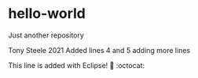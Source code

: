 # hello-world
Just another repository

Tony Steele 2021
Added lines 4 and 5
adding more lines

This line is added with Eclipse! :tada: :octocat:

